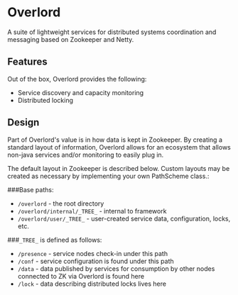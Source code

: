 Overlord
========
A suite of lightweight services for distributed systems coordination and messaging based on Zookeeper and Netty.

Features
--------
Out of the box, Overlord provides the following:
* Service discovery and capacity monitoring
* Distributed locking

Design
------

Part of Overlord's value is in how data is kept in Zookeeper.  By creating a standard layout of information, Overlord allows for an ecosystem that allows non-java services and/or monitoring to easily plug in.

The default layout in Zookeeper is described below.  Custom layouts may be created as necessary by implementing your own PathScheme class.:

###Base paths:

* `/overlord` - the root directory
* `/overlord/internal/_TREE_` - internal to framework
* `/overlord/user/_TREE_` - user-created service data, configuration, locks, etc.


###`_TREE_` is defined as follows:

* `/presence` - service nodes check-in under this path
* `/conf` - service configuration is found under this path
* `/data` - data published by services for consumption by other nodes connected to ZK via Overlord is found here
* `/lock` - data describing distributed locks lives here



